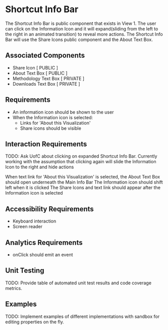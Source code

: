 # Shortcut Info Bar

The Shortcut Info Bar is public component that exists in View 1. The user can click on the
Information Icon and it will expand(sliding from the left to the right in an animated 
transition) to reveal more actions. The Shortcut Info Bar will use the Share Icons public
component and the About Text Box.

## Associated Components

* Share Icon [ PUBLIC ]
* About Text Box [ PUBLIC ]
* Methodology Text Box [ PRIVATE ]
* Downloads Text Box [ PRIVATE ]

## Requirements

* An information icon should be shown to the user
* When the Information icon is selected:
  * Links for 'About this Visualization'
  * Share icons should be visible

## Interaction Requirements

TODO: Ask UofC about clicking on expanded Shortcut Info Bar. Currently working with the assumption
that clicking again will slide the Information Icon to the right and hide actions

When text link for 'About this Visualization' is selected, the About Text Box should open
underneath the Main Info Bar
The Information icon should shift left when it is clicked
The Share Icons and text link should appear after the Information icon is selected


## Accessibility Requirements

* Keyboard interaction
* Screen reader

## Analytics Requirements

* onClick should emit an event

## Unit Testing

TODO: Provide table of automated unit test results and code coverage metrics.

## Examples

TODO: Implement examples of different implementations with sandbox for editing
properties on the fly.

